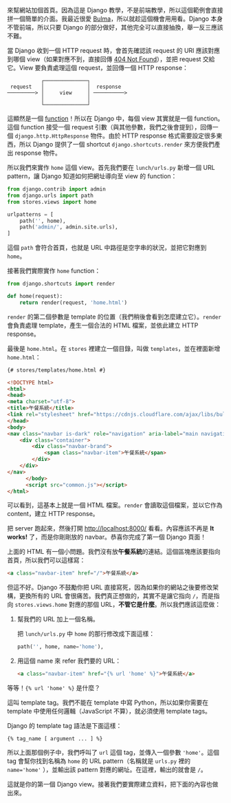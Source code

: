 來幫網站加個首頁。因為這是 Django 教學，不是前端教學，所以這個範例會直接拼一個簡單的介面。我最近很愛 [Bulma](https://bulma.io)，所以就趁這個機會用用看。Django 本身不管前端，所以只要 Django 的部分做好，其他完全可以直接抽換，舉一反三應該不難。

當 Django 收到一個 HTTP request 時，會首先確認該 request 的 URI 應該對應到哪個 view（如果對應不到，直接回傳 [404 Not Found](http://zh.wikipedia.org/zh-hant/HTTP_404)），並把 request 交給它。View 要負責處理這個 request，並回傳一個 HTTP response：

               ┌──────────────┐
     request   │              │  response
    ─────────> │     view     │ ──────────>
               │              │
               └──────────────┘

這顯然是一個 [function](http://sco.wikipedia.org/wiki/Function_(mathematics))！所以在 Django 中，每個 view 其實就是一個 function。這個 function 接受一個 request 引數（與其他參數，我們之後會提到），回傳一個 `django.http.HttpResponse` 物件。由於 HTTP response 格式需要設定很多東西，所以 Django 提供了一個 shortcut `django.shortcuts.render` 來方便我們產出 response 物件。

所以我們來實作 `home` 這個 view。首先我們要在 `lunch/urls.py` 新增一個 URL pattern，讓 Django 知道如何把網址導向至 view 的 function：

```python
from django.contrib import admin
from django.urls import path
from stores.views import home

urlpatterns = [
    path('', home),
    path('admin/', admin.site.urls),
]
```

這個 `path` 會符合首頁，也就是 URL 中路徑是空字串的狀況，並把它對應到 `home`。

接著我們實際實作 `home` function：

```python
from django.shortcuts import render

def home(request):
    return render(request, 'home.html')
```

`render` 的第二個參數是 template 的位置（我們稍後會看到怎麼建立它）。`render` 會負責處理 template，產生一個合法的 HTML 檔案，並依此建立 HTTP response。

最後是 `home.html`。在 `stores` 裡建立一個目錄，叫做 `templates`，並在裡面新增 `home.html`：

```html
{# stores/templates/home.html #}

<!DOCTYPE html>
<html>
<head>
<meta charset="utf-8">
<title>午餐系統</title>
<link rel="stylesheet" href="https://cdnjs.cloudflare.com/ajax/libs/bulma/0.6.1/css/bulma.min.css" integrity="sha256-v5YlJGWVLS5hQ+o48fBzCKHEP2vMNsku57x3CosYykc=" crossorigin="anonymous" />
</head>
<body>
<nav class="navbar is-dark" role="navigation" aria-label="main navigation">
    <div class="container">
        <div class="navbar-brand">
            <span class="navbar-item">午餐系統</span>
        </div>
    </div>
</nav>
      </body>
      <script src="common.js"></script>
</html>

```

可以看到，這基本上就是一個 HTML 檔案。`render` 會讀取這個檔案，並以它作為 content，建立 HTTP response。

把 server 跑起來，然後打開 <http://localhost:8000/> 看看。內容應該不再是 **It works!** 了，而是你剛剛放的 navbar。恭喜你完成了第一個 Django 頁面！

上面的 HTML 有一個小問題。我們沒有放**午餐系統**的連結。這個區塊應該要指向首頁，所以我們可以這樣寫：

```html
<a class="navbar-item" href="/">午餐系統</a>
```

但這不好。Django 不鼓勵你把 URL 直接寫死，因為如果你的網站之後要修改架構，更換所有的 URL 會很痛苦。我們真正想做的，其實不是讓它指向 `/`，而是指向 `stores.views.home` 對應的那個 URL，**不管它是什麼**。所以我們應該這麼做：

1. 幫我們的 URL 加上一個名稱。

    把 `lunch/urls.py` 中 `home` 的那行修改成下面這樣：

    ```python
    path('', home, name='home'),
    ```

2. 用這個 name 來 refer 我們要的 URL：

    ```html
    <a class="navbar-item" href="{% url 'home' %}">午餐系統</a>
    ```

等等！`{% url 'home' %}` 是什麼？

這叫 template tag。我們不能在 template 中寫 Python，所以如果你需要在 template 中使用任何邏輯（JavaScript 不算），就必須使用 template tags。

Django 的 template tag 語法是下面這樣：

```
{% tag_name [ argument ... ] %}
```

所以上面那個例子中，我們呼叫了 `url` 這個 tag，並傳入一個參數 `'home'`。這個 tag 會幫你找到名稱為 `home`  的 URL pattern（名稱就是 `urls.py` 裡的 `name='home'` ），並輸出該 pattern 對應的網址。在這裡，輸出的就會是 `/`。

這就是你的第一個 Django view。接著我們要實際建立資料，把下面的內容也做出來。
